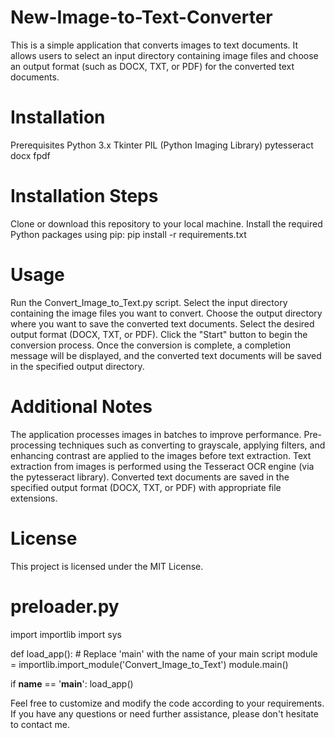 # New-Image-to-Text-Converter
This is a simple application that converts images to text documents. It allows users to select an input directory containing image files and choose an output format (such as DOCX, TXT, or PDF) for the converted text documents.

# Installation
Prerequisites
Python 3.x
Tkinter
PIL (Python Imaging Library)
pytesseract
docx
fpdf

# Installation Steps
Clone or download this repository to your local machine.
Install the required Python packages using pip:
pip install -r requirements.txt

# Usage
Run the Convert_Image_to_Text.py script.
Select the input directory containing the image files you want to convert.
Choose the output directory where you want to save the converted text documents.
Select the desired output format (DOCX, TXT, or PDF).
Click the "Start" button to begin the conversion process.
Once the conversion is complete, a completion message will be displayed, and the converted text documents will be saved in the specified output directory.

# Additional Notes
The application processes images in batches to improve performance.
Pre-processing techniques such as converting to grayscale, applying filters, and enhancing contrast are applied to the images before text extraction.
Text extraction from images is performed using the Tesseract OCR engine (via the pytesseract library).
Converted text documents are saved in the specified output format (DOCX, TXT, or PDF) with appropriate file extensions.

# License
This project is licensed under the MIT License.

# preloader.py

import importlib
import sys

def load_app():
    # Replace 'main' with the name of your main script
    module = importlib.import_module('Convert_Image_to_Text')
    module.main()

if __name__ == '__main__':
    load_app()

Feel free to customize and modify the code according to your requirements. If you have any questions or need further assistance, please don't hesitate to contact me.






